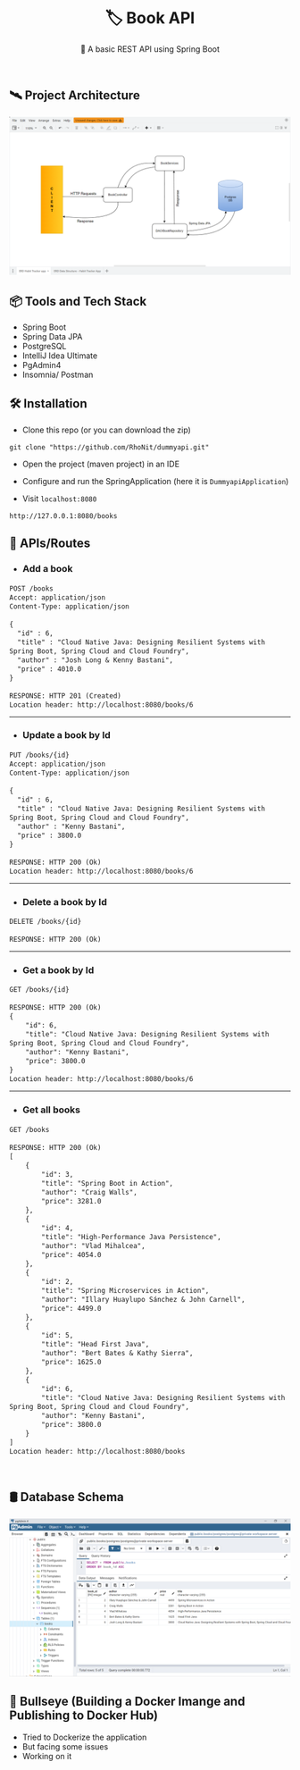 <h1 align="center">
  🏷️ Book API
</h1>

<p align="center"> 👀 A basic REST API using Spring Boot </p>

<br>

## 🛰 Project Architecture
![](./book-api-architecture.png "Architecture")
<br>

## 📦 Tools and Tech Stack
* Spring Boot
* Spring Data JPA
* PostgreSQL
* IntelliJ Idea Ultimate
* PgAdmin4
* Insomnia/ Postman


## 🛠 Installation

* Clone this repo (or you can download the zip)
```
git clone "https://github.com/RhoNit/dummyapi.git"
```

* Open the project (maven project) in an IDE

* Configure and run the SpringApplication (here it is ```DummyapiApplication```)

* Visit ```localhost:8080```
```
http://127.0.0.1:8080/books
```

## 🚀 APIs/Routes
* ### Add a book
```
POST /books
Accept: application/json
Content-Type: application/json

{
  "id" : 6,
  "title" : "Cloud Native Java: Designing Resilient Systems with Spring Boot, Spring Cloud and Cloud Foundry",
  "author" : "Josh Long & Kenny Bastani",
  "price" : 4010.0
}

RESPONSE: HTTP 201 (Created)
Location header: http://localhost:8080/books/6
```
<hr>

* ### Update a book by Id
```
PUT /books/{id}
Accept: application/json
Content-Type: application/json

{
  "id" : 6,
  "title" : "Cloud Native Java: Designing Resilient Systems with Spring Boot, Spring Cloud and Cloud Foundry",
  "author" : "Kenny Bastani",
  "price" : 3800.0
}

RESPONSE: HTTP 200 (Ok)
Location header: http://localhost:8080/books/6
```
<hr>

* ### Delete a book by Id
```
DELETE /books/{id}

RESPONSE: HTTP 200 (Ok)
```
<hr>

* ### Get a book by Id
```
GET /books/{id}

RESPONSE: HTTP 200 (Ok)
{
    "id": 6,
    "title": "Cloud Native Java: Designing Resilient Systems with Spring Boot, Spring Cloud and Cloud Foundry",
    "author": "Kenny Bastani",
    "price": 3800.0
}
Location header: http://localhost:8080/books/6
```
<hr>

* ### Get all books
```
GET /books

RESPONSE: HTTP 200 (Ok)
[
    {
        "id": 3,
        "title": "Spring Boot in Action",
        "author": "Craig Walls",
        "price": 3281.0
    },
    {
        "id": 4,
        "title": "High-Performance Java Persistence",
        "author": "Vlad Mihalcea",
        "price": 4054.0
    },
    {
        "id": 2,
        "title": "Spring Microservices in Action",
        "author": "Illary Huaylupo Sánchez & John Carnell",
        "price": 4499.0
    },
    {
        "id": 5,
        "title": "Head First Java",
        "author": "Bert Bates & Kathy Sierra",
        "price": 1625.0
    },
    {
        "id": 6,
        "title": "Cloud Native Java: Designing Resilient Systems with Spring Boot, Spring Cloud and Cloud Foundry",
        "author": "Kenny Bastani",
        "price": 3800.0
    }
]
Location header: http://localhost:8080/books
```
<br>

## 🛢️ Database Schema
![](./postgres-books.png "DB Table")
<br>

## 🎯 Bullseye (Building a Docker Imange and Publishing to Docker Hub)
- Tried to Dockerize the application
- But facing some issues
- Working on it
